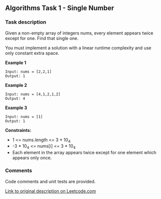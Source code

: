## Algorithms Task 1 - Single Number

### Task description

Given a non-empty array of integers nums, every element appears twice except for one. Find that single one.

You must implement a solution with a linear runtime complexity and use only constant extra space.

**Example 1**
```
Input: nums = [2,2,1]
Output: 1
```

**Example 2**
```
Input: nums = [4,1,2,1,2]
Output: 4
```

**Example 3**
```
Input: nums = [1]
Output: 1
```

**Constraints:**

* 1 <= nums.length <= 3 * 10<sub>4</sub>
* -3 * 10<sub>4</sub> <= nums[i] <= 3 * 10<sub>4</sub>
* Each element in the array appears twice except for one element which appears only once.


### Comments

Code comments and unit tests are provided.

[Link to original description on Leetcode.com](https://leetcode.com/explore/interview/card/top-interview-questions-easy/92/array/549/)

